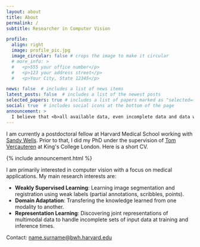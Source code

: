 ```yaml
---
layout: about
title: About
permalink: /
subtitle: Researcher in Computer Vision

profile:
  align: right
  image: profile_pic.jpg
  image_circular: false # crops the image to make it circular
  # more_info: >
  #   <p>555 your office number</p>
  #   <p>123 your address street</p>
  #   <p>Your City, State 12345</p>

news: false  # includes a list of news items
latest_posts: false  # includes a list of the newest posts
selected_papers: true # includes a list of papers marked as "selected={true}"
social: true  # includes social icons at the bottom of the page
announcement: >
  I believe that <b>all available data, even incomplete data and data with missing, incomplete, or partial annotations should be exploited to build robust and flexible machine learning models</b>.
---
```

<!-- <span style="font-size: 1.0rem;"> I am currently a postdoctoral fellow at Harvard Medical School working with [Sandy Wells](https://scholar.google.com/citations?user=DwXLsT8AAAAJ&hl=fr). Prior to that, I did my PhD under the supervision of [Tom Vercauteren](https://cai4cai.ml/) at King's College London. Here is a short CV.</span> -->

I am currently a postdoctoral fellow at Harvard Medical School working with [Sandy Wells](https://scholar.google.com/citations?user=DwXLsT8AAAAJ&hl=fr). Prior to that, I did my PhD under the supervision of [Tom Vercauteren](https://cai4cai.ml/) at King's College London. Here is a short CV.


{% include announcement.html %}

I am primarily interested in computer vision with a focus on medical applications. My main research interests are:
- **Weakly Supervised Learning**: Learning image segmentation and registration using weak labels (partial annotations, scribbles, points).
- **Domain Adaptation**: Transfering the knowledge learned from one modality to another.
- **Representation Learning**: Discovering joint representations of multimodal data to handle incomplete sets of input data at training and inference times.

Contact: <span class="font-weight-bold">name.surname@bwh.harvard.edu</span>
